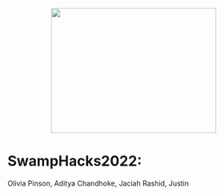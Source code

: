 <p align="center">
  <img src=https://user-images.githubusercontent.com/73865366/151649301-c17c5266-74c4-4d66-b00b-d01614366bb3.png width="330" height="250">
</p>

# SwampHacks2022: 
Olivia Pinson, Aditya Chandhoke, Jaciah Rashid, Justin
